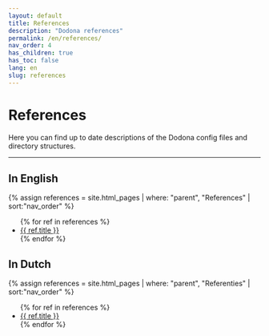 ```yaml
---
layout: default
title: References
description: "Dodona references"
permalink: /en/references/
nav_order: 4
has_children: true
has_toc: false
lang: en
slug: references
---
```


# References

Here you can find up to date descriptions of the Dodona config files and directory structures.

---

## In English

{% assign references = site.html_pages | where: "parent", "References" | sort:"nav_order" %}

<ul>
{% for ref in references %}
  <li><a href='{{ ref.url }}'>{{ ref.title }}</a></li>
{% endfor %}
</ul>

## In Dutch

{% assign references = site.html_pages | where: "parent", "Referenties" | sort:"nav_order" %}

<ul>
{% for ref in references %}
  <li><a href='{{ ref.url }}'>{{ ref.title }}</a></li>
{% endfor %}
</ul>
